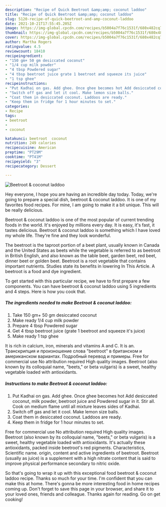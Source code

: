 ```yaml
---
description: "Recipe of Quick Beetroot &amp;amp; coconut laddoo"
title: "Recipe of Quick Beetroot &amp;amp; coconut laddoo"
slug: 5120-recipe-of-quick-beetroot-and-amp-coconut-laddoo
date: 2021-10-21T17:55:45.205Z
image: https://img-global.cpcdn.com/recipes/b5004a7f76c1531f/680x482cq70/beetroot-coconut-laddoo-recipe-main-photo.jpg
thumbnail: https://img-global.cpcdn.com/recipes/b5004a7f76c1531f/680x482cq70/beetroot-coconut-laddoo-recipe-main-photo.jpg
cover: https://img-global.cpcdn.com/recipes/b5004a7f76c1531f/680x482cq70/beetroot-coconut-laddoo-recipe-main-photo.jpg
author: Martha Rogers
ratingvalue: 4.5
reviewcount: 18410
recipeingredient:
- "150 gm+ 50 gm desiccated coconut"
- "1/4 cup milk powder"
- "4 tbsp Powdered sugar"
- "4 tbsp beetroot juice grate 1 beetroot and squeeze its juice"
- "1 tsp ghee"
recipeinstructions:
- "Put Kadhai on gas. Add ghee. Once ghee becomes hot Add desiccated coconut, milk powder, beetroot juice and Powdered sugar in it. Stir all. Cook on medium flame until all mixture leaves sides of Kadhai."
- "Switch off gas and let it cool. Make lemon size balls."
- "Coat them in desiccated coconut. Laddoos are ready."
- "Keep them in fridge for 1 hour minutes to set."
categories:
- Recipe
tags:
- beetroot
- 
- coconut

katakunci: beetroot  coconut 
nutrition: 249 calories
recipecuisine: American
preptime: "PT29M"
cooktime: "PT41M"
recipeyield: "3"
recipecategory: Dessert

---
```



![Beetroot &amp; coconut laddoo](https://img-global.cpcdn.com/recipes/b5004a7f76c1531f/680x482cq70/beetroot-coconut-laddoo-recipe-main-photo.jpg)

Hey everyone, I hope you are having an incredible day today. Today, we're going to prepare a special dish, beetroot &amp; coconut laddoo. It is one of my favorites food recipes. For mine, I am going to make it a bit unique. This will be really delicious.

Beetroot &amp; coconut laddoo is one of the most popular of current trending foods in the world. It's enjoyed by millions every day. It is easy, it's fast, it tastes delicious. Beetroot &amp; coconut laddoo is something which I have loved my whole life. They're fine and they look wonderful.

The beetroot is the taproot portion of a beet plant, usually known in Canada and the United States as beets while the vegetable is referred to as beetroot in British English, and also known as the table beet, garden beet, red beet, dinner beet or golden beet. Beetroot is a root vegetable that contains important nutrients. Studies state its benefits in lowering In This Article. A beetroot is a food and dye ingredient.


To get started with this particular recipe, we have to first prepare a few components. You can have beetroot &amp; coconut laddoo using 5 ingredients and 4 steps. Here is how you cook that.

<!--inarticleads1-->

##### The ingredients needed to make Beetroot &amp; coconut laddoo:

1. Take 150 gm+ 50 gm desiccated coconut
1. Make ready 1/4 cup milk powder
1. Prepare 4 tbsp Powdered sugar
1. Get 4 tbsp beetroot juice (grate 1 beetroot and squeeze it&#39;s juice)
1. Make ready 1 tsp ghee


It is rich in calcium, iron, minerals and vitamins A and C. It is an. Транскрипция и произношение слова &#34;beetroot&#34; в британском и американском вариантах. Подробный перевод и примеры. Free for commercial use No attribution required High quality images. Beetroot (also known by its colloquial name, &#34;beets,&#34; or beta vulgaris) is a sweet, healthy vegetable loaded with antioxidants. 

<!--inarticleads2-->

##### Instructions to make Beetroot &amp; coconut laddoo:

1. Put Kadhai on gas. Add ghee. Once ghee becomes hot Add desiccated coconut, milk powder, beetroot juice and Powdered sugar in it. Stir all. Cook on medium flame until all mixture leaves sides of Kadhai.
1. Switch off gas and let it cool. Make lemon size balls.
1. Coat them in desiccated coconut. Laddoos are ready.
1. Keep them in fridge for 1 hour minutes to set.


Free for commercial use No attribution required High quality images. Beetroot (also known by its colloquial name, &#34;beets,&#34; or beta vulgaris) is a sweet, healthy vegetable loaded with antioxidants. It&#39;s actually these antioxidants, packed inside beetroot&#39;s red pigments. Characteristics, Scientific name. origin, content and active ingredients of beetroot. Beetroot (usually as juice) is a supplement with a high nitrate content that is said to improve physical performance secondary to nitric oxide. 

So that's going to wrap it up with this exceptional food beetroot &amp; coconut laddoo recipe. Thanks so much for your time. I'm confident that you can make this at home. There's gonna be more interesting food in home recipes coming up. Don't forget to save this page in your browser, and share it to your loved ones, friends and colleague. Thanks again for reading. Go on get cooking!

